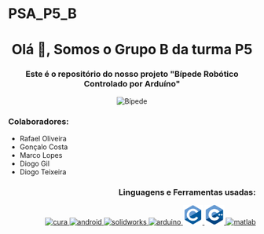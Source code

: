 # PSA_P5_B
<h1 align="center">Olá 👋, Somos o Grupo B da turma P5</h1>
<h3 align="center">Este é o repositório do nosso projeto "Bípede Robótico Controlado por Arduíno"</h3>



<p align="center">
  <img width="" src="https://github.com/Rafafbo/PSA_P5_B/assets/114348682/dd0636f8-8a02-481d-bff3-7c282e94f8f5" alt="Bípede">
</p>

### Colaboradores:

- Rafael Oliveira
- Gonçalo Costa
- Marco Lopes
- Diogo Gil
- Diogo Teixeira

<h3 align="right">Linguagens e Ferramentas usadas:</h3>
<p align="right"> <a href="https://ultimaker.com/software/ultimaker-cura/" target="_blank" rel="noreferrer"> <img src="https://img.utdstc.com/icon/97a/a5e/97aa5e531fee9e0b18d7028609d091062db6e392c49e45859ba0aeeeb118eae4:200" alt="cura" width="40" height="40"/> </a> <a href="https://appinventor.mit.edu/" target="_blank" rel="noreferrer"> <img src="https://i.imgur.com/VuReJHc.png" alt="android" width="40" height="40"/> </a> <a href="https://www.solidworks.com/" target="_blank" rel="noreferrer"> <img src="https://i.imgur.com/XiWpuZE.png" alt="solidworks" width="40" height="40"/> </a> <a href="https://www.arduino.cc/" target="_blank" rel="noreferrer"> <img src="https://cdn.worldvectorlogo.com/logos/arduino-1.svg" alt="arduino" width="40" height="40"/> </a> <a href="https://www.cprogramming.com/" target="_blank" rel="noreferrer"> <img src="https://raw.githubusercontent.com/devicons/devicon/master/icons/c/c-original.svg" alt="c" width="40" height="40"/> </a> <a href="https://www.w3schools.com/cpp/" target="_blank" rel="noreferrer"> <img src="https://raw.githubusercontent.com/devicons/devicon/master/icons/cplusplus/cplusplus-original.svg" alt="cplusplus" width="40" height="40"/> </a> <a href="https://www.mathworks.com/" target="_blank" rel="noreferrer"> <img src="https://upload.wikimedia.org/wikipedia/commons/2/21/Matlab_Logo.png" alt="matlab" width="40" height="40"/> </a> </p>

